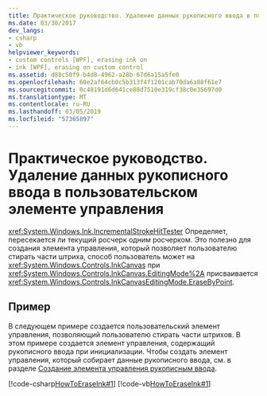 ```yaml
---
title: Практическое руководство. Удаление данных рукописного ввода в пользовательском элементе управления
ms.date: 03/30/2017
dev_langs:
- csharp
- vb
helpviewer_keywords:
- custom controls [WPF], erasing ink on
- ink [WPF], erasing on custom control
ms.assetid: d88c50f9-b4d8-4962-a28b-67d6a15a5fe0
ms.openlocfilehash: 60e2af64cb0c5b313f4f1201cab70da6a88f61e7
ms.sourcegitcommit: 0c48191d6d641ce88d7510e319cf38c0e35697d0
ms.translationtype: MT
ms.contentlocale: ru-RU
ms.lasthandoff: 03/05/2019
ms.locfileid: "57365897"
---
```

# <a name="how-to-erase-ink-on-a-custom-control"></a>Практическое руководство. Удаление данных рукописного ввода в пользовательском элементе управления
<xref:System.Windows.Ink.IncrementalStrokeHitTester> Определяет, пересекается ли текущий росчерк одним росчерком.  Это полезно для создания элемента управления, который позволяет пользователю стирать части штриха, способ пользователь может на <xref:System.Windows.Controls.InkCanvas> при <xref:System.Windows.Controls.InkCanvas.EditingMode%2A> присваивается <xref:System.Windows.Controls.InkCanvasEditingMode.EraseByPoint>.  
  
## <a name="example"></a>Пример  
 В следующем примере создается пользовательский элемент управления, позволяющий пользователю стирать части штрихов.  В этом примере создается элемент управления, содержащий рукописного ввода при инициализации.  Чтобы создать элемент управления, который собирает данные рукописного ввода, см. в разделе [Создание элемента управления рукописным ввода](creating-an-ink-input-control.md).  
  
 [!code-csharp[HowToEraseInk#1](~/samples/snippets/csharp/VS_Snippets_Wpf/HowToEraseInk/CSharp/InkEraser.cs#1)]
 [!code-vb[HowToEraseInk#1](~/samples/snippets/visualbasic/VS_Snippets_Wpf/HowToEraseInk/VisualBasic/InkEraser.vb#1)]
